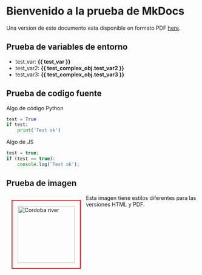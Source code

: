 # Bienvenido a la prueba de MkDocs

Una version de este documento esta disponible en formato PDF [here](pdf/doc-es.pdf).

## Prueba de variables de entorno

 - test_var: **{{ test_var }}**
 - test_var2: **{{ test_complex_obj.test_var2 }}**
 - test_var3: **{{ test_complex_obj.test_var3 }}**

## Prueba de codigo fuente

Algo de código Python


``` py title="Un poco de Python" linenums="1"
test = True
if test:
    print('Test ok')
```

Algo de JS

``` js title="codigo-app.js"
test = true;
if (test == true):
    console.log('Test ok');
```

## Prueba de imagen

<img class="cordoba-river-imag"
    src="{{ assets_folder }}/img/cordoba-rio.jpg" alt="Cordoba river"
    title="Cordoba river"
    style="float: left; width: 150px; padding: 14px; margin: 14px; border: 2px solid red"/> 

Esta imagen tiene estilos diferentes para las versiones HTML y PDF.  
